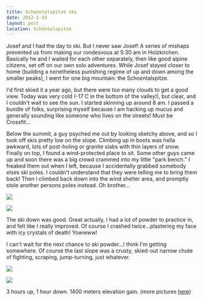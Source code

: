 ```yaml
---
title: Schoentalspitze ski
date: 2012-1-15
layout: post
location: Schöntalspitze
---
```


Josef and I had the day to ski. But I never saw Josef! A series of mishaps
prevented us from making our rondesvous at 5:30 am in Holzkirchen. Basically
he and I waited for each other separately, then like good alpine citizens,
set off on our own solo adventures. While Josef stayed closer to home (building
a nonetheless punishing regime of up and down among the smaller peaks),
I went for one big mountain: the Schoentalspitze.
  
  
I'd first skied it a year ago, but there were too many clouds to get a
good view. Today was very cold (-17 C in the bottom of the valley!), but
clear, and I couldn't wait to see the sun. I started skinning up around
8 am. I passed a bundle of folks, surprising myself because I am hacking
up mucus and generally sounding like someone who lives on the streets!
Must be Crossfit...
  
  
Below the summit, a guy psyched me out by looking sketchy above, and so
I took off skis pretty low on the slope. Climbing up in boots was hella
awkward, lots of post-holing or granite slabs with thin layers of snow.
Finally on top, I found a wind-protected place to sit. Some other guys
came up and soon there was a big crowd crammed into my little "park bench."
I freaked them out when I left, because I accidentally grabbed somebody
elses ski poles. I couldn't understand that they were telling me to bring
them back! Then I climbed back down into the wind shelter area, and promptly
stole another persons poles instead. Oh brother...
  
  
[![](http://farm8.static.flickr.com/7142/6703551195_5bd5d70bef_b.jpg)](http://www.flickr.com/photos/ripsawridge/6703551195/)
  
  
[![](http://farm8.static.flickr.com/7162/6703557179_a163b5057f_b.jpg)](http://www.flickr.com/photos/ripsawridge/6703557179/)
  
  
The ski down was good. Great actually, I had a lot of powder to practice
in, and felt like I really improved. Of course I crashed twice...plastering
my face with icy crystals of death! Yowwww!
  
  
I can't wait for the next chance to ski powder...I think I'm getting somewhere.
Of course the last slope was a crusty, skied-out narrow chute of fighting,
scraping, jump-turning, just whatever.
  
  
[![](http://farm8.static.flickr.com/7160/6703555063_c829c5ee22_b.jpg)](http://www.flickr.com/photos/ripsawridge/6703555063/)
  
[![](http://farm8.static.flickr.com/7145/6703559825_04037d69c9_b.jpg)](http://www.flickr.com/photos/ripsawridge/6703559825/)
  
  
3 hours up, 1 hour down. 1400 meters elevation gain. (more pictures
[here](http://www.flickr.com/photos/ripsawridge/sets/72157628885317261/with/6703559825/))
